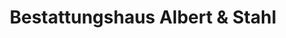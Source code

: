 ---
title: "Bestattungshaus Albert & Stahl"
url: /menden/bestattungshaus-albert-und-stahl/
shop: Bestattungen
---